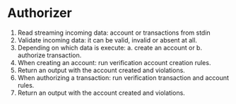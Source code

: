 # Authorizer

1. Read streaming incoming data: account or transactions from stdin
2. Validate incoming data: it can be valid, invalid or absent at all.
3. Depending on which data is execute: a. create an account or b. authorize transaction.
4. When creating an account: run verification account creation rules.
5. Return an output with the account created and violations.
6. When authorizing a transaction: run verification transaction and account rules.
7. Return an output with the account created and violations.
